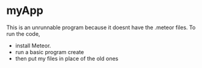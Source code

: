 # myApp
This is an unrunnable program because it doesnt have the .meteor files.
To run the code, 
* install Meteor.
* run a basic program create
* then put my files in place of the old ones
